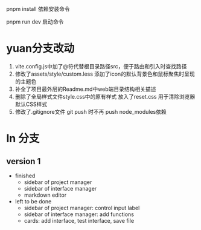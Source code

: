 pnpm install 依赖安装命令

pnpm run dev  启动命令

# yuan分支改动
1. vite.config.js中加了@符代替根目录路径src，便于路由和引入时查找路径
2. 修改了assets/style/custom.less 添加了icon的默认背景色和鼠标聚焦时呈现的主题色
3. 补全了项目最外层的Readme.md中web端目录结构相关描述
4. 删除了全局样式文件style.css中的原有样式 放入了reset.css 用于清除浏览器默认CSS样式
5. 修改了.gitignore文件 git push 时不再 push node_modules依赖

# ln 分支

## version 1

- finished
  - sidebar of project manager
  - sidebar of interface manager
  - markdown editor
- left to be done
  - sidebar of project manager: control input label
  - sidebar of interface manager: add functions
  - cards: add interface, test interface, save file
